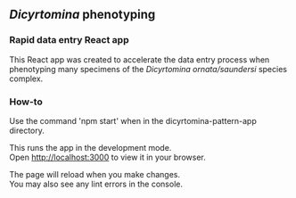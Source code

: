 ## _Dicyrtomina_ phenotyping
### Rapid data entry React app

This React app was created to accelerate the data entry process when phenotyping many specimens of the _Dicyrtomina ornata/saundersi_ species complex.

### How-to

Use the command 'npm start' when in the dicyrtomina-pattern-app directory.

This runs the app in the development mode.\
Open [http://localhost:3000](http://localhost:3000) to view it in your browser.

The page will reload when you make changes.\
You may also see any lint errors in the console.
